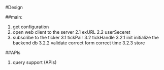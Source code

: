 #Design

##main:
1. get configuration
2. open web client to the server
    2.1 exURL
    2.2 userSeceret
3. subscribe to the ticker
    3.1 tickPair
    3.2 tickHandle
        3.2.1 init
        initialize the backend db
        3.2.2 validate
        correct form
        correct time
        3.2.3 store

##APIs
1. query support (APIs)